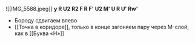![[IMG_5588.jpeg]]
**y R U2 R2 F R F' U2 M’ U R U' Rw'**
- Бороду сдвигаем влево
- [[Точка в коридоре]], только в конце загоняем пару через M-слой, как в [[Буква «Н»]]